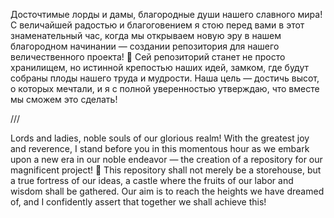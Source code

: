 Досточтимые лорды и дамы, благородные души нашего славного мира!
С величайшей радостью и благоговением я стою перед вами в этот знаменательный час, когда мы открываем новую эру в нашем благородном начинании — создании репозитория для нашего величественного проекта! 🎉
Сей репозиторий станет не просто хранилищем, но истинной крепостью наших идей, замком, где будут собраны плоды нашего труда и мудрости. Наша цель — достичь высот, о которых мечтали, и я с полной уверенностью утверждаю, что вместе мы сможем это сделать!


///

Lords and ladies, noble souls of our glorious realm!
With the greatest joy and reverence, I stand before you in this momentous hour as we embark upon a new era in our noble endeavor — the creation of a repository for our magnificent project! 🎉
This repository shall not merely be a storehouse, but a true fortress of our ideas, a castle where the fruits of our labor and wisdom shall be gathered. Our aim is to reach the heights we have dreamed of, and I confidently assert that together we shall achieve this!
